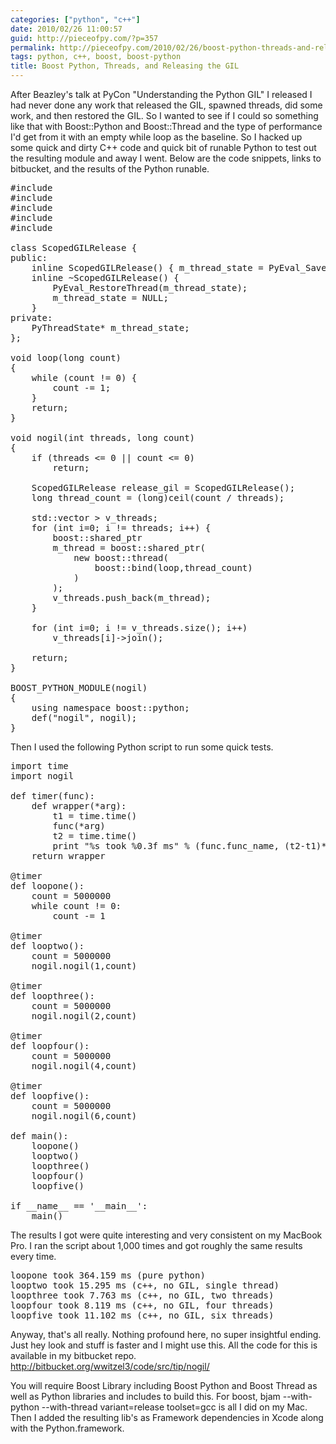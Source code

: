 ```yaml
---
categories: ["python", "c++"]
date: 2010/02/26 11:00:57
guid: http://pieceofpy.com/?p=357
permalink: http://pieceofpy.com/2010/02/26/boost-python-threads-and-releasing-the-gil/
tags: python, c++, boost, boost-python
title: Boost Python, Threads, and Releasing the GIL
---
```

<p>
After Beazley's talk at PyCon &quot;Understanding the Python GIL&quot; I released I had never done any work that released the GIL, spawned threads, did some work, and then restored the GIL. So I wanted to see if I could so something like that with Boost::Python and Boost::Thread and the type of performance I'd get from it with an empty while loop as the baseline. So I hacked up some quick and dirty C++ code and quick bit of runable Python to test out the resulting module and away I went. Below are the code snippets, links to bitbucket, and the results of the Python runable.

<pre class="brush: cpp">
#include <iostream>
#include <vector>
#include <boost/shared_ptr.hpp>
#include <boost/thread.hpp>
#include <boost/python.hpp>

class ScopedGILRelease {
public:
	inline ScopedGILRelease() { m_thread_state = PyEval_SaveThread(); }
	inline ~ScopedGILRelease() {
        PyEval_RestoreThread(m_thread_state);
        m_thread_state = NULL;
    }
private:
	PyThreadState* m_thread_state;
};

void loop(long count)
{
	while (count != 0) {
		count -= 1;
	}
	return;
}

void nogil(int threads, long count)
{
	if (threads <= 0 || count <= 0)
		return;
	
	ScopedGILRelease release_gil = ScopedGILRelease();
	long thread_count = (long)ceil(count / threads);
	
	std::vector<boost::shared_ptr<boost::thread> > v_threads;
	for (int i=0; i != threads; i++) {
		boost::shared_ptr<boost::thread>
		m_thread = boost::shared_ptr<boost::thread>(
		    new boost::thread(
		        boost::bind(loop,thread_count)
		    )
		);
		v_threads.push_back(m_thread);
	}
	
	for (int i=0; i != v_threads.size(); i++)
		v_threads[i]->join();
	
	return;
}

BOOST_PYTHON_MODULE(nogil)
{
	using namespace boost::python;
	def("nogil", nogil);
}
</pre>
</p>

<p>
Then I used the following Python script to run some quick tests.

<pre class="brush: py">
import time
import nogil

def timer(func):
	def wrapper(*arg):
		t1 = time.time()
		func(*arg)
		t2 = time.time()
		print "%s took %0.3f ms" % (func.func_name, (t2-t1)*1000.0)
	return wrapper

@timer
def loopone():
	count = 5000000
	while count != 0:
		count -= 1

@timer
def looptwo():
	count = 5000000
	nogil.nogil(1,count)

@timer
def loopthree():
	count = 5000000
	nogil.nogil(2,count)

@timer
def loopfour():
	count = 5000000
	nogil.nogil(4,count)
	
@timer
def loopfive():
	count = 5000000
	nogil.nogil(6,count)
		
def main():
	loopone()
	looptwo()
	loopthree()
	loopfour()
	loopfive()
	
if __name__ == '__main__':
	main()
</pre>
</p>

<p>
The results I got were quite interesting and very consistent on my MacBook Pro. I ran the script about 1,000 times and got roughly the same results every time.

<pre class="brush: bash">
loopone took 364.159 ms (pure python)
looptwo took 15.295 ms (c++, no GIL, single thread)
loopthree took 7.763 ms (c++, no GIL, two threads)
loopfour took 8.119 ms (c++, no GIL, four threads)
loopfive took 11.102 ms (c++, no GIL, six threads)
</pre>
</p>

Anyway, that's all really. Nothing profound here, no super insightful ending. Just hey look and stuff is faster and I might use this. All the code for this is available in my bitbucket repo. <a href="http://bitbucket.org/wwitzel3/code/src/tip/nogil/">http://bitbucket.org/wwitzel3/code/src/tip/nogil/</a>

You will require Boost Library including Boost Python and Boost Thread as well as Python libraries and includes to build this. For boost, bjam --with-python --with-thread variant=release toolset=gcc is all I did on my Mac. Then I added the resulting lib's as Framework dependencies in Xcode along with the Python.framework.
